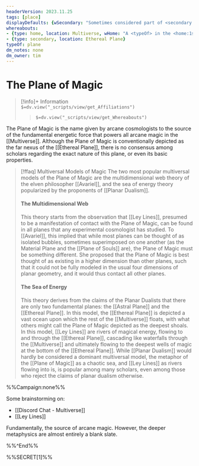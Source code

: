 ```yaml
---
headerVersion: 2023.11.25
tags: [place]
displayDefaults: {wSecondary: "Sometimes considered part of <secondary:1>"}
whereabouts: 
- {type: home, location: Multiverse, wHome: "A <typeOf> in the <home:1s>"}
- {type: secondary, location: Ethereal Plane}
typeOf: plane
dm_notes: none
dm_owner: tim
---
```

# The Plane of Magic
>[!info]+ Information  
> `$=dv.view("_scripts/view/get_Affiliations")`  
>> `$=dv.view("_scripts/view/get_Whereabouts")`

The Plane of Magic is the name given by arcane cosmologists to the source of the fundamental energetic force that powers all arcane magic in the [[Multiverse]]. Although the Plane of Magic is conventionally depicted as the far nexus of the [[Ethereal Plane]], there is no consensus among scholars regarding the exact nature of this plane, or even its basic properties. 

>[!ffaq] Multiversal Models of Magic
>The two most popular multiversal models of the Plane of Magic are the multidimensional web theory of the elven philosopher [[Avariel]], and the sea of energy theory popularized by the proponents of [[Planar Dualism]]. 
> #### The Multidimensional Web
> This theory starts from the observation that [[Ley Lines]], presumed to be a manifestation of contact with the Plane of Magic, can be found in all planes that any experimental cosmologist has studied. To [[Avariel]], this implied that while most planes can be thought of as isolated bubbles, sometimes superimposed on one another (as the Material Plane and the [[Plane of Souls]] are), the Plane of Magic must be something different. She proposed that the Plane of Magic is best thought of as existing in a higher dimension than other planes, such that it could not be fully modeled in the usual four dimensions of planar geometry, and it would thus contact all other planes.
> 
> #### The Sea of Energy
> This theory derives from the claims of the Planar Dualists that there are only two fundamental planes: the [[Astral Plane]] and the [[Ethereal Plane]]. In this model, the [[Ethereal Plane]] is depicted a vast ocean upon which the rest of the [[Multiverse]] floats, with what others might call the Plane of Magic depicted as the deepest shoals. In this model, [[Ley Lines]] are rivers of magical energy, flowing to and through the [[Ethereal Plane]], cascading like waterfalls through the [[Multiverse]] and ultimately flowing to the deepest wells of magic at the bottom of the [[Ethereal Plane]]. While [[Planar Dualism]] would hardly be considered a dominant multiversal model, the metaphor of the [[Plane of Magic]] as a chaotic sea, and [[Ley Lines]] as rivers flowing into is, is popular among many scholars, even among those who reject the claims of planar dualism otherwise. 

%%Campaign:none%%

Some brainstorming on:
- [[Discord Chat - Multiverse]]
- [[Ley Lines]]

Fundamentally, the source of arcane magic. However, the deeper metaphysics are almost entirely a blank slate. 

%%^End%%

%%SECRET[1]%%
